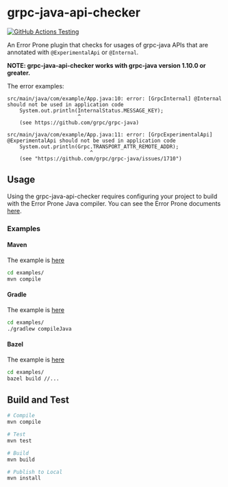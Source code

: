 # grpc-java-api-checker

[![GitHub Actions Testing](https://github.com/grpc/grpc-java-api-checker/actions/workflows/testing.yml/badge.svg)](https://github.com/grpc/grpc-java-api-checker/actions/workflows/testing.yml?branch=master)

An Error Prone plugin that checks for usages of grpc-java APIs that are annotated with `@ExperimentalApi` or `@Internal`.

**NOTE: grpc-java-api-checker works with grpc-java version 1.10.0 or greater.**

The error examples:

```
src/main/java/com/example/App.java:10: error: [GrpcInternal] @Internal should not be used in application code
    System.out.println(InternalStatus.MESSAGE_KEY);
                       ^
    (see https://github.com/grpc/grpc-java)

src/main/java/com/example/App.java:11: error: [GrpcExperimentalApi] @ExperimentalApi should not be used in application code
    System.out.println(Grpc.TRANSPORT_ATTR_REMOTE_ADDR);
                           ^
    (see "https://github.com/grpc/grpc-java/issues/1710")
```

## Usage

Using the grpc-java-api-checker requires configuring your project to build with the Error Prone Java compiler.
You can see the Error Prone documents [here](http://errorprone.info/).

### Examples

#### Maven
The example is [here](examples/pom.xml)

``` sh
cd examples/
mvn compile
```

#### Gradle
The example is [here](examples/build.gradle)

``` sh
cd examples/
./gradlew compileJava
```

#### Bazel
The example is [here](examples/BUILD.bazel)

``` sh
cd examples/
bazel build //...
```

## Build and Test

``` sh
# Compile
mvn compile

# Test
mvn test

# Build
mvn build

# Publish to Local
mvn install
```
